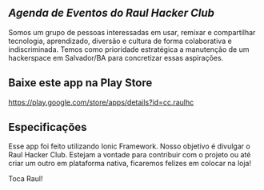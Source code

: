 *Agenda de Eventos do Raul Hacker Club*
--------------------------------------------

Somos um grupo de pessoas interessadas em usar, remixar e compartilhar tecnologia, aprendizado, diversão e cultura de forma colaborativa e indiscriminada.
Temos como prioridade estratégica a manutenção de um hackerspace em Salvador/BA para concretizar essas aspirações.


**Baixe este app na Play Store**
-----------------------

https://play.google.com/store/apps/details?id=cc.raulhc


**Especificações**
-----------------------

Esse app foi feito utilizando Ionic Framework. Nosso objetivo é divulgar o Raul Hacker Club.
Estejam a vontade para contribuir com o projeto ou até criar um outro em plataforma nativa, ficaremos felizes em colocar na loja!

Toca Raul!
